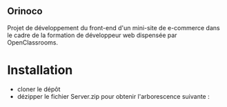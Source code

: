 ## Orinoco

Projet de développement du front-end d'un mini-site de e-commerce dans le cadre de la formation de développeur web dispensée par OpenClassrooms.

# Installation

- cloner le dépôt
- dézipper le fichier Server.zip pour obtenir l'arborescence suivante :




